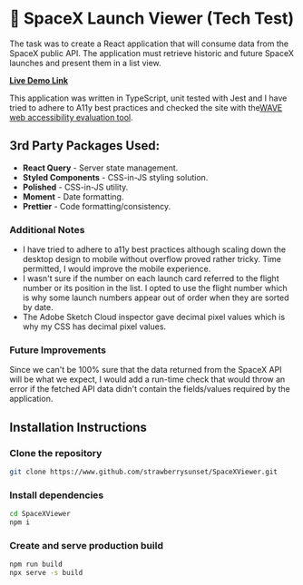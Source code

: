 # 🚀 SpaceX Launch Viewer (Tech Test)

The task was to create a React application that will consume data from the SpaceX public API. The application must retrieve historic and future SpaceX launches and present them in a list view.

[**Live Demo Link**](https://strawberrysunset.github.io/SpaceXViewer/index.html)

This application was written in TypeScript, unit tested with Jest and I have tried to adhere to A11y best practices and checked the site with the[WAVE web accessibility evaluation tool](https://wave.webaim.org/).

## 3rd Party Packages Used: 
- **React Query** - Server state management.
- **Styled Components** - CSS-in-JS styling solution.
- **Polished** - CSS-in-JS utility.
- **Moment** - Date formatting.
- **Prettier** - Code formatting/consistency.

### Additional Notes
 - I have tried to adhere to a11y best practices although scaling down the desktop design to mobile without overflow proved rather tricky. Time permitted, I would improve the mobile experience.
 - I wasn't sure if the number on each launch card referred to the flight number or its position in the list. I opted to use the flight number which is why some launch numbers appear out of order when they are sorted by date.
 - The Adobe Sketch Cloud inspector gave decimal pixel values which is why my CSS has decimal pixel values. 

### Future Improvements
Since we can't be 100% sure that the data returned from the SpaceX API will be what we expect, I would add a run-time check that would throw an error if the fetched API data didn't contain the fields/values required by the application.

## Installation Instructions
### Clone the repository
```bash
git clone https://www.github.com/strawberrysunset/SpaceXViewer.git
```
### Install dependencies
```bash
cd SpaceXViewer
npm i
```
### Create and serve production build
```bash
npm run build
npx serve -s build
```



